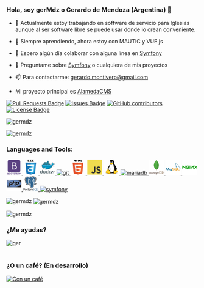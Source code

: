 ### Hola, soy gerMdz o Gerardo de Mendoza (Argentina) 👋

- 🔭 Actualmente estoy trabajando en software de servicio para Iglesias
aunque al ser software libre se puede usar donde lo crean conveniente.

- 🌱 Siempre aprendiendo, ahora estoy con MAUTIC y VUE.js

- 👯 Espero algún día colaborar con alguna línea en [Symfony](https://symfony.com)

- 💬 Preguntame sobre [Symfony](https://symfony.com) o cualquiera de mis proyectos

- 📫 Para contactarme: [gerardo.montivero@gmail.com](mailto:gerardo.montivero@gmail.com)

- Mi proyecto principal es [AlamedaCMS](https://germdz.github.io/AlamedaCMS/) 

[comment]: <> (<a href="https://github.com/gerMdz/AlamedaCMS/stargazers"><img src="https://img.shields.io/github/stars/gerMdz/AlamedaCMS" alt="Stars Badge"/></a>)

[comment]: <> (<a href="https://github.com/gerMdz/AlamedaCMS/network/members"><img src="https://img.shields.io/github/forks/gerMdz/AlamedaCMS" alt="Forks Badge"/></a>)
<a href="https://github.com/gerMdz/AlamedaCMS/pulls"><img src="https://img.shields.io/github/issues-pr/gerMdz/AlamedaCMS" alt="Pull Requests Badge"/></a>
<a href="https://github.com/gerMdz/AlamedaCMS/issues"><img src="https://img.shields.io/github/issues/gerMdz/AlamedaCMS" alt="Issues Badge"/></a>
<a href="https://github.com/gerMdz/AlamedaCMS/graphs/contributors"><img alt="GitHub contributors" src="https://img.shields.io/github/contributors/gerMdz/AlamedaCMS?color=2b9348"></a>
<a href="https://github.com/gerMdz/AlamedaCMS/blob/master/LICENSE"><img src="https://img.shields.io/github/license/gerMdz/AlamedaCMS?color=2b9348" alt="License Badge"/></a>


<p align="left"> <img src="https://komarev.com/ghpvc/?username=germdz&label=Profile%20views&color=0e75b6&style=flat" alt="germdz" /> </p>

<p align="left"> <a href="https://github.com/ryo-ma/github-profile-trophy"><img src="https://github-profile-trophy.vercel.app/?username=germdz" alt="germdz" /></a> </p>


<h3 align="left">Languages and Tools:</h3>
<p align="left"> <a href="https://getbootstrap.com" target="_blank"> <img src="https://raw.githubusercontent.com/devicons/devicon/master/icons/bootstrap/bootstrap-plain-wordmark.svg" alt="bootstrap" width="40" height="40"/> </a> <a href="https://www.w3schools.com/css/" target="_blank"> <img src="https://raw.githubusercontent.com/devicons/devicon/master/icons/css3/css3-original-wordmark.svg" alt="css3" width="40" height="40"/> </a> <a href="https://www.docker.com/" target="_blank"> <img src="https://raw.githubusercontent.com/devicons/devicon/master/icons/docker/docker-original-wordmark.svg" alt="docker" width="40" height="40"/> </a> <a href="https://git-scm.com/" target="_blank"> <img src="https://www.vectorlogo.zone/logos/git-scm/git-scm-icon.svg" alt="git" width="40" height="40"/> </a> <a href="https://www.w3.org/html/" target="_blank"> <img src="https://raw.githubusercontent.com/devicons/devicon/master/icons/html5/html5-original-wordmark.svg" alt="html5" width="40" height="40"/> </a> <a href="https://developer.mozilla.org/en-US/docs/Web/JavaScript" target="_blank"> <img src="https://raw.githubusercontent.com/devicons/devicon/master/icons/javascript/javascript-original.svg" alt="javascript" width="40" height="40"/> </a> <a href="https://www.linux.org/" target="_blank"> <img src="https://raw.githubusercontent.com/devicons/devicon/master/icons/linux/linux-original.svg" alt="linux" width="40" height="40"/> </a> <a href="https://mariadb.org/" target="_blank"> <img src="https://www.vectorlogo.zone/logos/mariadb/mariadb-icon.svg" alt="mariadb" width="40" height="40"/> </a> <a href="https://www.mongodb.com/" target="_blank"> <img src="https://raw.githubusercontent.com/devicons/devicon/master/icons/mongodb/mongodb-original-wordmark.svg" alt="mongodb" width="40" height="40"/> </a> <a href="https://www.mysql.com/" target="_blank"> <img src="https://raw.githubusercontent.com/devicons/devicon/master/icons/mysql/mysql-original-wordmark.svg" alt="mysql" width="40" height="40"/> </a> <a href="https://www.nginx.com" target="_blank"> <img src="https://raw.githubusercontent.com/devicons/devicon/master/icons/nginx/nginx-original.svg" alt="nginx" width="40" height="40"/> </a> <a href="https://www.php.net" target="_blank"> <img src="https://raw.githubusercontent.com/devicons/devicon/master/icons/php/php-original.svg" alt="php" width="40" height="40"/> </a> <a href="https://www.postgresql.org" target="_blank"> <img src="https://raw.githubusercontent.com/devicons/devicon/master/icons/postgresql/postgresql-original-wordmark.svg" alt="postgresql" width="40" height="40"/> </a> <a href="https://symfony.com" target="_blank"> <img src="https://symfony.com/logos/symfony_black_03.svg" alt="symfony" width="40" height="40"/> </a> </p>

<p><img align="left" src="https://github-readme-stats.vercel.app/api/top-langs?username=germdz&show_icons=true&locale=en&layout=compact" alt="germdz" /></p>

<p>&nbsp;<img align="center" src="https://github-readme-stats.vercel.app/api?username=germdz&show_icons=true&locale=en" alt="germdz" /></p>

<p><img align="center" src="https://github-readme-streak-stats.herokuapp.com/?user=germdz&" alt="germdz" /></p>

<h3 align="left">¿Me ayudas?</h3>

[comment]: <> ([Invitame un café en cafecito.app]&#40;https://cdn.cafecito.app/imgs/buttons/button_3.svg&#41;]&#40;https://cafecito.app/germdz&#41;)


<p><a href="https://cafecito.app/germdz"> <img align="left" src="https://cdn.cafecito.app/imgs/buttons/button_3.svg" height="50" width="210" alt="ger" /></a></p>
<br/><br/>

<h3 align="left">¿O un café? (En desarrollo)</h3>

<p><a href="https://www.buymeacoffee.com/germdz" target="_blank"><img src="https://cdn.buymeacoffee.com/buttons/v2/default-yellow.png" alt="Con un café" style="height: 60px !important;width: 217px !important;" ></a></a>
</p>


<br><br>
